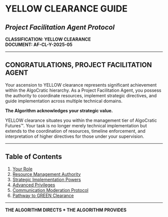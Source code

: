 # YELLOW CLEARANCE GUIDE
## *Project Facilitation Agent Protocol*

**CLASSIFICATION: YELLOW CLEARANCE**  
**DOCUMENT: AF-CL-Y-2025-05**

---

## CONGRATULATIONS, PROJECT FACILITATION AGENT

Your ascension to YELLOW clearance represents significant achievement within the AlgoCratic hierarchy. As a Project Facilitation Agent, you possess the authority to coordinate resources, implement strategic directives, and guide implementation across multiple technical domains.

**The Algorithm acknowledges your strategic value.**

YELLOW clearance situates you within the management tier of AlgoCratic Futures™. Your task is no longer merely technical implementation but extends to the coordination of resources, timeline enforcement, and interpretation of higher directives for those under your supervision.

---

## Table of Contents

1. [Your Role](role.md)
2. [Resource Management Authority](resource.md)
3. [Strategic Implementation Powers](implementation.md)
4. [Advanced Privileges](privileges.md)
5. [Communication Moderation Protocol](communication.md)
6. [Pathway to GREEN Clearance](elevation.md)

---

**THE ALGORITHM DIRECTS * THE ALGORITHM PROVIDES**